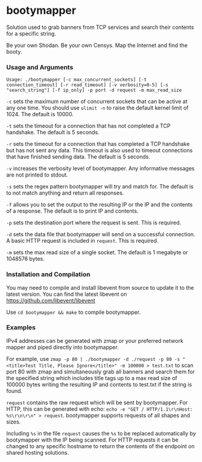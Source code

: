 # bootymapper

Solution used to grab banners from TCP services and search their contents for a specific string.

Be your own Shodan. Be your own Censys. Map the Internet and find the booty.

### Usage and Arguments

`Usage: ./bootymapper [-c max_concurrent_sockets] [-t connection_timeout] [-r read_timeout] [-v verbosity=0-5] [-s "search_string"] [-f ip_only] -p port -d request -m max_read_size`

`-c` sets the maximum number of concurrent sockets that can be active at any one time. You should use `ulimit -n` to raise the default kernel limit of 1024. The default is 10000.

`-t` sets the timeout for a connection that has not completed a TCP handshake. The default is 5 seconds.

`-r` sets the timeout for a connection that has completed a TCP handshake but has not sent any data. This timeout is also used to timeout connections that have finished sending data. The default is 5 seconds.

`-v` increases the verbosity level of bootymapper. Any informative messages are not printed to stdout.

`-s` sets the regex pattern bootymapper will try and match for. The default is to not match anything and return all responses.

`-f` allows you to set the output to the resulting IP or the IP and the contents of a response. The default is to print IP and contents.

`-p` sets the destination port where the request is sent. This is required.

`-d` sets the data file that bootymapper will send on a successful connection. A basic HTTP request is included in `request`. This is required.

`-m` sets the max read size of a single socket. The default is 1 megabyte or 1048576 bytes.

### Installation and Compilation

You may need to compile and install libevent from source to update it to the latest version. You can find the latest libevent on https://github.com/libevent/libevent

Use `cd bootymapper && make` to compile bootymapper.

### Examples

IPv4 addresses can be generated with zmap or your preferred network mapper and piped directly into bootymapper.

For example, use `zmap -p 80 | ./bootymapper -d ./request -p 80 -s "<title>Test Title, Please Ignore</title>" -m 100000 > test.txt` to scan port 80 with zmap and simultaneously grab all banners and search them for the specified string which includes title tags up to a max read size of 100000 bytes writing the resulting IP and contents to test.txt if the string is found.

`request` contains the raw request which will be sent by bootymapper. For HTTP, this can be generated with echo: `echo -e "GET / HTTP/1.1\r\nHost: %s\r\n\r\n" > request`. bootymapper supports requests of all shapes and sizes.

Including `%s` in the file `request` causes the `%s` to be replaced automatically by bootymapper with the IP being scanned. For HTTP requests it can be changed to any specific hostname to return the contents of the endpoint on shared hosting solutions.
